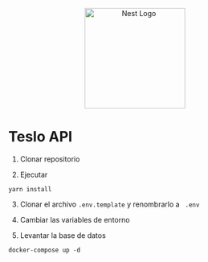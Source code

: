 <p align="center">
  <a href="http://nestjs.com/" target="blank"><img src="https://nestjs.com/img/logo-small.svg" width="200" alt="Nest Logo" /></a>
</p>

# Teslo API

1. Clonar repositorio

2. Ejecutar

```
yarn install
```

3. Clonar el archivo `.env.template` y renombrarlo a ` .env`

4. Cambiar las variables de entorno

5. Levantar la base de datos

```
docker-compose up -d
```
